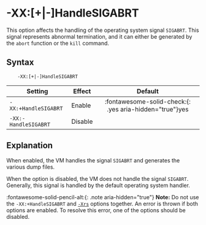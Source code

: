 <!--
* Copyright (c) 2017, 2021 IBM Corp. and others
*
* This program and the accompanying materials are made
* available under the terms of the Eclipse Public License 2.0
* which accompanies this distribution and is available at
* https://www.eclipse.org/legal/epl-2.0/ or the Apache
* License, Version 2.0 which accompanies this distribution and
* is available at https://www.apache.org/licenses/LICENSE-2.0.
*
* This Source Code may also be made available under the
* following Secondary Licenses when the conditions for such
* availability set forth in the Eclipse Public License, v. 2.0
* are satisfied: GNU General Public License, version 2 with
* the GNU Classpath Exception [1] and GNU General Public
* License, version 2 with the OpenJDK Assembly Exception [2].
*
* [1] https://www.gnu.org/software/classpath/license.html
* [2] http://openjdk.java.net/legal/assembly-exception.html
*
* SPDX-License-Identifier: EPL-2.0 OR Apache-2.0 OR GPL-2.0 WITH
* Classpath-exception-2.0 OR LicenseRef-GPL-2.0 WITH Assembly-exception
-->

# -XX:\[+|-\]HandleSIGABRT

This option affects the handling of the operating system signal `SIGABRT`. This signal represents abnormal termination, and it can either be generated by the `abort` function or the `kill` command.


## Syntax

        -XX:[+|-]HandleSIGABRT

| Setting               | Effect  | Default                                                                            |
|-----------------------|---------|:----------------------------------------------------------------------------------:|
| `-XX:+HandleSIGABRT ` | Enable  | :fontawesome-solid-check:{: .yes aria-hidden="true"}<span class="sr-only">yes</span> |
| `-XX:-HandleSIGABRT ` | Disable |                                                                                    |


## Explanation

When enabled, the VM handles the signal `SIGABRT` and generates the various dump files. 

When the option is disabled, the VM does not handle the signal `SIGABRT`. Generally, this signal is handled by the default operating system handler.

:fontawesome-solid-pencil-alt:{: .note aria-hidden="true"} **Note:** Do not use the `-XX:+HandleSIGABRT` and [`-Xrs`](xrs.md) options together. An error is thrown if both options are enabled. To resolve this error, one of the options should be disabled.

<!-- ==== END OF TOPIC ==== xxhandlesigabrt.md ==== -->
